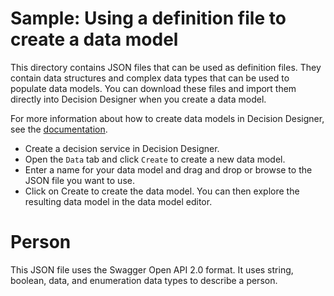 # Sample: Using a definition file to create a data model

This directory contains JSON files that can be used as definition files. They contain data structures and complex data types that can be used to populate data models.
You can download these files and import them directly into Decision Designer when you create a data model.

For more information about how to create data models in Decision Designer, see the [documentation](https://www.ibm.com/docs/en/cloud-paks/cp-biz-automation/22.0.2?topic=data-creating-model).

   * Create a decision service in Decision Designer.
   * Open the `Data` tab and click `Create` to create a new data model.
   * Enter a name for your data model and drag and drop or browse to the JSON file you want to use.
   * Click on Create to create the data model. You can then explore the resulting data model in the data model editor.
 
# Person
This JSON file uses the Swagger Open API 2.0 format. It uses string, boolean, data, and enumeration data types to describe a person.